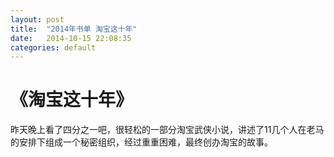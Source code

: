 ```yaml
---
layout: post
title:  "2014年书单 淘宝这十年"
date:   2014-10-15 22:08:35
categories: default 
---
```

# 《淘宝这十年》
昨天晚上看了四分之一吧，很轻松的一部分淘宝武侠小说，讲述了11几个人在老马的安排下组成一个秘密组织，经过重重困难，最终创办淘宝的故事。



